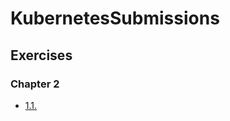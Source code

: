 # KubernetesSubmissions

## Exercises

### Chapter 2

- [1.1.](https://github.com/ahmed658/KubernetesSubmissions/tree/1.1/log_output)
